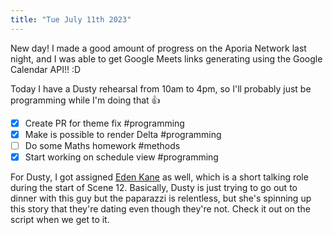 ```yaml
---
title: "Tue July 11th 2023"
---
```


New day! I made a good amount of progress on the Aporia Network last night, and I was able to get Google Meets links generating using the Google Calendar API!! :D

Today I have a Dusty rehearsal from 10am to 4pm, so I'll probably just be programming while I'm doing that 👍

- [x] Create PR for theme fix #programming
- [x] Make is possible to render Delta #programming
- [ ] Do some Maths homework #methods
- [x] Start working on schedule view #programming

For Dusty, I got assigned [Eden Kane](https://en.wikipedia.org/wiki/Eden_Kane) as well, which is a short talking role during the start of Scene 12. Basically, Dusty is just trying to go out to dinner with this guy but the paparazzi is relentless, but she's spinning up this story that they're dating even though they're not. Check it out on the script when we get to it. 